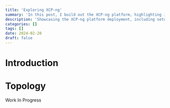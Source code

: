 ```yaml
---
title: 'Exploring XCP-ng'
summary: 'In this post, I build out the XCP-ng platform, highlighting installation, configuration, and best practices.'
description: 'Showcasing the XCP-ng platform deployment, including setup, configuration, and key lessons learned.'
categories: []
tags: []
date: 2024-02-20
draft: false
---
```


# Introduction

# Topology

Work In Progress